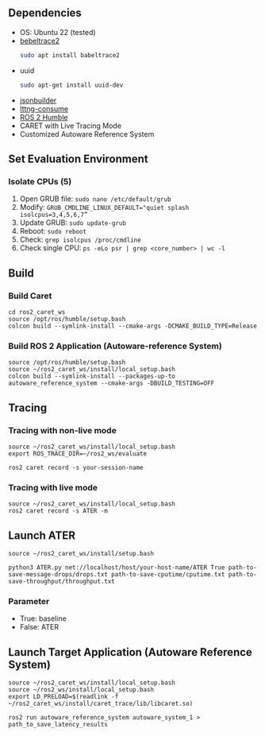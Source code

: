 ## Dependencies
- OS: Ubuntu 22 (tested)
- [bebeltrace2](https://github.com/efficios/babeltrace)
  ```bash
  sudo apt install babeltrace2
  ```
- uuid
    ```bash
    sudo apt-get install uuid-dev
    ```
- [jsonbuilder](https://github.com/microsoft/jsonbuilder/tree/master/include/jsonbuilder)
- [lttng-consume](https://github.com/microsoft/lttng-consume)
- [ROS 2 Humble](https://docs.ros.org/en/humble/Installation/Ubuntu-Install-Debs.html)
- CARET with Live Tracing Mode
- Customized Autoware Reference System

## Set Evaluation Environment
### Isolate CPUs (5)
1. Open GRUB file: 
  ```sudo nano /etc/default/grub```
2. Modify: 
   ```GRUB_CMDLINE_LINUX_DEFAULT="quiet splash isolcpus=3,4,5,6,7”```
3. Update GRUB: 
   ```sudo update-grub```
4. Reboot: 
   ```sudo reboot```
5. Check: 
   ```grep isolcpus /proc/cmdline```
6. Check single CPU: 
   ```ps -eLo psr | grep <core_number> | wc -l```

## Build 
### Build Caret
```
cd ros2_caret_ws
source /opt/ros/humble/setup.bash
colcon build --symlink-install --cmake-args -DCMAKE_BUILD_TYPE=Release
```

### Build ROS 2 Application (Autoware-reference System)
```
source /opt/ros/humble/setup.bash
source ~/ros2_caret_ws/install/local_setup.bash
colcon build --symlink-install --packages-up-to autoware_reference_system --cmake-args -DBUILD_TESTING=OFF
```

## Tracing
### Tracing with **non-live mode**
```
source ~/ros2_caret_ws/install/local_setup.bash
export ROS_TRACE_DIR=~/ros2_ws/evaluate

ros2 caret record -s your-session-name
```

### Tracing with **live mode**
```
source ~/ros2_caret_ws/install/local_setup.bash
ros2 caret record -s ATER -m
```

## Launch ATER
```
source ~/ros2_caret_ws/install/setup.bash

python3 ATER.py net://localhost/host/your-host-name/ATER True path-to-save-message-drops/drops.txt path-to-save-cputime/cputime.txt path-to-save-throughput/throughput.txt
```
### Parameter
- True: baseline
- False: ATER

## Launch Target Application (Autoware Reference System)
```
source ~/ros2_caret_ws/install/local_setup.bash
source ~/ros2_ws/install/local_setup.bash
export LD_PRELOAD=$(readlink -f ~/ros2_caret_ws/install/caret_trace/lib/libcaret.so)

ros2 run autoware_reference_system autoware_system_1 > path_to_save_latency_results
```
